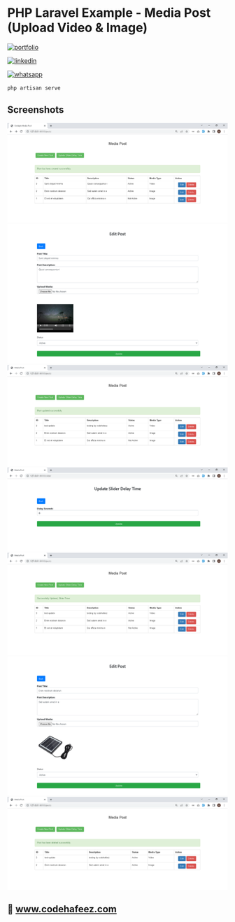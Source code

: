 # PHP Laravel Example - Media Post (Upload Video & Image)

[![portfolio](https://img.shields.io/badge/my_portfolio-000?style=for-the-badge&logo=ko-fi&logoColor=white)](https://www.codehafeez.com/)

[![linkedin](https://img.shields.io/badge/linkedin-0A66C2?style=for-the-badge&logo=linkedin&logoColor=white)](https://www.linkedin.com/in/codehafeez/)

[![whatsapp](https://img.shields.io/badge/whatsapp-GREEN?style=for-the-badge&logo=whatsapp&logoColor=white)](https://api.whatsapp.com/send?phone=923123349398)



```bash
php artisan serve
```    


## Screenshots
![](https://raw.githubusercontent.com/codehafeez/Laravel-MediaPost/main/Screenshots/Output-01.png)
![](https://raw.githubusercontent.com/codehafeez/Laravel-MediaPost/main/Screenshots/Output-02.png)
![](https://raw.githubusercontent.com/codehafeez/Laravel-MediaPost/main/Screenshots/Output-03.png)
![](https://raw.githubusercontent.com/codehafeez/Laravel-MediaPost/main/Screenshots/Output-04.png)
![](https://raw.githubusercontent.com/codehafeez/Laravel-MediaPost/main/Screenshots/Output-05.png)
![](https://raw.githubusercontent.com/codehafeez/Laravel-MediaPost/main/Screenshots/Output-06.png)
![](https://raw.githubusercontent.com/codehafeez/Laravel-MediaPost/main/Screenshots/Output-07.png)


## 🔗 www.codehafeez.com
